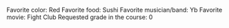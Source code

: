 Favorite color: Red
Favorite food: Sushi
Favorite musician/band: Yb
Favorite movie: Fight Club
Requested grade in the course: 0

